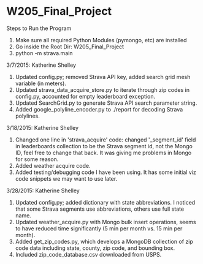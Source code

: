 # W205_Final_Project

Steps to Run the Program
1. Make sure all required Python Modules (pymongo, etc) are installed
2. Go inside the Root Dir: W205_Final_Project
3. python -m strava.main


3/7/2015:
Katherine Shelley
1. Updated config.py; removed Strava API key, added search grid mesh variable (in meters).
2. Updated strava_data_acquire_store.py to iterate through zip codes in config.py, accounted for empty leaderboard exception.
3. Updated SearchGrid.py to generate Strava API search parameter string.
4. Added google_polyline_encoder.py to ./report for decoding Strava polylines.

3/18/2015:
Katherine Shelley
1. Changed one line in 'strava_acquire' code: changed '_segment_id' field in leaderboards collection to be the Strava segment id, not the Mongo ID, feel free to change that back. It was giving me problems in Mongo for some reason.
2. Added weather acquire code.
3. Added testing/debugging code I have been using. It has some initial viz code snippets we may want to use later.


3/28/2015:
Katherine Shelley
1. Updated config.py; added dictionary with state abbreviations. I noticed that some Strava segments use abbreviations, others use full state name.
2. Updated weather_acquire.py with Mongo bulk insert operations, seems to have reduced time significantly (5 min per month vs. 15 min per month).
3. Added get_zip_codes.py, which develops a MongoDB collection of zip code data including state, county, zip code, and bounding box.
4. Included zip_code_database.csv downloaded from USPS.

